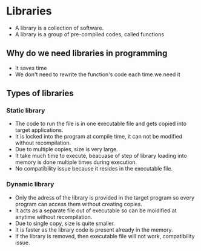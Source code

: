 # Libraries
- A library is a collection of software.  
- A library is a group of pre-compiled codes, called functions

## Why do we need libraries in programming 

- It saves time
- We don't need to rewrite the function's code each time we need it 

## Types of libraries 

### Static library

- The code to run the file is in one executable file and gets copied into target applications.  
- It is locked into the program at compile time, it can not be modified without recompilation.  
- Due to multiple copies, size is very large.  
- It take much time to execute, beacuase of step of library loading into memory is done multiple times during execution.  
- No compatibility issue because it resides in the executable file.  

### Dynamic library

- Only the adress of the library is provided in the target program so every program can access them without creating copies.  
- It acts as a separate file out of executable so can be moidified at anytime without recompilation.  
- Due to single copy, size is quite smaller.  
- It is faster as the library code is present already in the memory.  
- If the library is removed, then executable file will not work, compatibility issue.  
